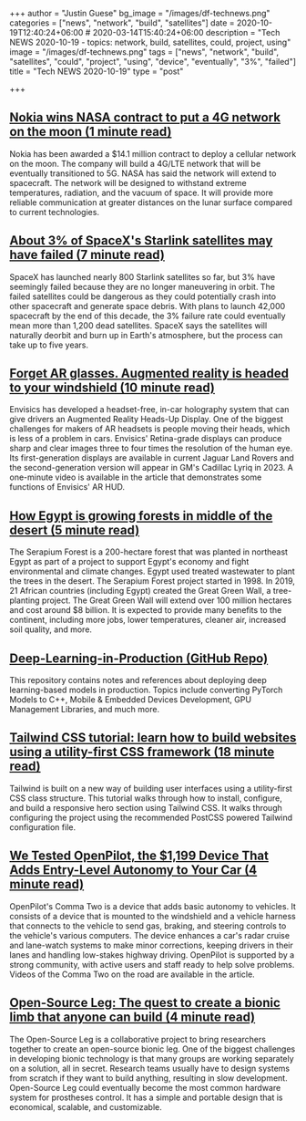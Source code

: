 +++
author = "Justin Guese"
bg_image = "/images/df-technews.png"
categories = ["news", "network", "build", "satellites"]
date = 2020-10-19T12:40:24+06:00 # 2020-03-14T15:40:24+06:00
description = "Tech NEWS 2020-10-19 - topics: network, build, satellites, could, project, using"
image = "/images/df-technews.png"
tags = ["news", "network", "build", "satellites", "could", "project", "using", "device", "eventually", "3%", "failed"]
title = "Tech NEWS 2020-10-19"
type = "post"

+++

## [Nokia wins NASA contract to put a 4G network on the moon (1 minute read)](https://mashable.com/article/nokia-cellular-network-on-the-moon//1/0100017540548b49-0bf6d47b-b19b-450e-a8d1-47e17b0ed39a-000000/3OWw1rZeWDtLRG4nOb0WUV69JsHvYrO1oVicoapgAag=163)

Nokia has been awarded a $14.1 million contract to deploy a cellular network on the moon. The company will build a 4G/LTE network that will be eventually transitioned to 5G. NASA has said the network will extend to spacecraft. The network will be designed to withstand extreme temperatures, radiation, and the vacuum of space. It will provide more reliable communication at greater distances on the lunar surface compared to current technologies.

## [About 3% of SpaceX's Starlink satellites may have failed (7 minute read)](https://www.businessinsider.com/spacex-starlink-internet-satellites-percent-failure-rate-space-debris-risk-2020-10/1/0100017540548b49-0bf6d47b-b19b-450e-a8d1-47e17b0ed39a-000000/46Zeacz6CKgAG9Q4MR4CLSrXvqZNfwLb6WS7MZO4TK4=163)

SpaceX has launched nearly 800 Starlink satellites so far, but 3% have seemingly failed because they are no longer maneuvering in orbit. The failed satellites could be dangerous as they could potentially crash into other spacecraft and generate space debris. With plans to launch 42,000 spacecraft by the end of this decade, the 3% failure rate could eventually mean more than 1,200 dead satellites. SpaceX says the satellites will naturally deorbit and burn up in Earth's atmosphere, but the process can take up to five years.

## [Forget AR glasses. Augmented reality is headed to your windshield (10 minute read)](https://www.digitaltrends.com/features/envisics-ar-windshield-technology//1/0100017540548b49-0bf6d47b-b19b-450e-a8d1-47e17b0ed39a-000000/yYalm4cqq4ba22kVDVXlI3beVUopf8iAiwR2hMJ6aqU=163)

Envisics has developed a headset-free, in-car holography system that can give drivers an Augmented Reality Heads-Up Display. One of the biggest challenges for makers of AR headsets is people moving their heads, which is less of a problem in cars. Envisics' Retina-grade displays can produce sharp and clear images three to four times the resolution of the human eye. Its first-generation displays are available in current Jaguar Land Rovers and the second-generation version will appear in GM's Cadillac Lyriq in 2023. A one-minute video is available in the article that demonstrates some functions of Envisics' AR HUD.

## [How Egypt is growing forests in middle of the desert (5 minute read)](https://www.al-monitor.com/pulse/originals/2020/10/egypt-africa-desert-forests-plant-trees-wastewater.html/1/0100017540548b49-0bf6d47b-b19b-450e-a8d1-47e17b0ed39a-000000/EOhLSU80ws9co9xdQnk1amWXc341OlES13sj11Hzgrs=163)

The Serapium Forest is a 200-hectare forest that was planted in northeast Egypt as part of a project to support Egypt's economy and fight environmental and climate changes. Egypt used treated wastewater to plant the trees in the desert. The Serapium Forest project started in 1998. In 2019, 21 African countries (including Egypt) created the Great Green Wall, a tree-planting project. The Great Green Wall will extend over 100 million hectares and cost around $8 billion. It is expected to provide many benefits to the continent, including more jobs, lower temperatures, cleaner air, increased soil quality, and more.

## [Deep-Learning-in-Production (GitHub Repo)](https://github.com/ahkarami/Deep-Learning-in-Production/1/0100017540548b49-0bf6d47b-b19b-450e-a8d1-47e17b0ed39a-000000/WGeKP-a1XDTttEsyVqx6KXn80sWw0_-VDGuJRHiI8rw=163)

This repository contains notes and references about deploying deep learning-based models in production. Topics include converting PyTorch Models to C++, Mobile & Embedded Devices Development, GPU Management Libraries, and much more.

## [Tailwind CSS tutorial: learn how to build websites using a utility-first CSS framework (18 minute read)](https://themesberg.com/blog/tailwind-css/tutorial/1/0100017540548b49-0bf6d47b-b19b-450e-a8d1-47e17b0ed39a-000000/SE3I_KJNRBvY54XXtG5G6oIcgBpi3fIXFo-kr6kVXCg=163)

Tailwind is built on a new way of building user interfaces using a utility-first CSS class structure. This tutorial walks through how to install, configure, and build a responsive hero section using Tailwind CSS. It walks through configuring the project using the recommended PostCSS powered Tailwind configuration file.

## [We Tested OpenPilot, the $1,199 Device That Adds Entry-Level Autonomy to Your Car (4 minute read)](https://www.thedrive.com/tech/36604/we-tested-openpilot-the-1199-device-that-adds-entry-level-autonomy-to-your-car/1/0100017540548b49-0bf6d47b-b19b-450e-a8d1-47e17b0ed39a-000000/r1kjC7WoSHlR3R3HWma1-X3bRUgA9_SiX5wk8WIsoC8=163)

OpenPilot's Comma Two is a device that adds basic autonomy to vehicles. It consists of a device that is mounted to the windshield and a vehicle harness that connects to the vehicle to send gas, braking, and steering controls to the vehicle's various computers. The device enhances a car's radar cruise and lane-watch systems to make minor corrections, keeping drivers in their lanes and handling low-stakes highway driving. OpenPilot is supported by a strong community, with active users and staff ready to help solve problems. Videos of the Comma Two on the road are available in the article.

## [Open-Source Leg: The quest to create a bionic limb that anyone can build (4 minute read)](https://www.digitaltrends.com/features/open-source-leg-project//1/0100017540548b49-0bf6d47b-b19b-450e-a8d1-47e17b0ed39a-000000/B0wjq3uScgZJQQXbcyvIHlHVk7In0zXWFJoeeyUT5-0=163)

The Open-Source Leg is a collaborative project to bring researchers together to create an open-source bionic leg. One of the biggest challenges in developing bionic technology is that many groups are working separately on a solution, all in secret. Research teams usually have to design systems from scratch if they want to build anything, resulting in slow development. Open-Source Leg could eventually become the most common hardware system for prostheses control. It has a simple and portable design that is economical, scalable, and customizable.

